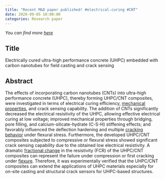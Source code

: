 ```yaml
---
title: "Recent M&D paper published! #electrical-curing #CNT"
date: 2020-09-05 10:00:00
categories: Research paper
---
```


*You can find more [here](https://doi.org/10.1016/j.matdes.2020.109127)*

## Title
Electrically cured ultra-high performance concrete (UHPC) embedded with carbon nanotubes for field casting and crack sensing
## Abstract
The effects of incorporating carbon nanotubes (CNTs) into ultra-high performance concrete (UHPC), thereby forming UHPC/CNT composites, were investigated in terms of electrical curing efficiency, [mechanical properties](https://www.sciencedirect.com/topics/materials-science/mechanical-property "Learn more about mechanical properties from ScienceDirect's AI-generated Topic Pages"), and crack sensing capability. The addition of CNTs significantly decreased the electrical resistivity of the UHPC, allowing effective electrical curing at low voltage; improved mechanical properties through bridging, pore filling, and calcium-silicate-hydrate (C-S-H) stiffening effects; and favorably influenced the deflection hardening and multiple [cracking behavior](https://www.sciencedirect.com/topics/engineering/cracking-behavior "Learn more about cracking behavior from ScienceDirect's AI-generated Topic Pages") under flexural stress. Furthermore, the developed UHPC/CNT composites subjected to compressive or flexural stress showed significant crack sensing capability due to the obtained low electrical resistivity. A dramatic [fractional change](https://www.sciencedirect.com/topics/engineering/fractional-change "Learn more about fractional change from ScienceDirect's AI-generated Topic Pages") in the resistivity (FCR) of the UHPC/CNT composites can represent the failure under compression or first cracking under [flexure](https://www.sciencedirect.com/topics/engineering/flexure "Learn more about flexure from ScienceDirect's AI-generated Topic Pages"). Therefore, it was experimentally verified that the UHPC/CNT composites can extend the applications of UHPC materials especially for on-site casting and structural crack sensors for UHPC-based structures.